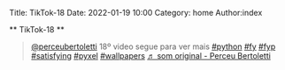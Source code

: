 Title: TikTok-18
Date: 2022-01-19 10:00
Category: home
Author:index

** TikTok-18 **

<blockquote class="tiktok-embed" cite="https://www.tiktok.com/@perceubertoletti/video/7055104468068666630" data-video-id="7055104468068666630" style="max-width: 605px;min-width: 325px;" > <section> <a target="_blank" title="@perceubertoletti" href="https://www.tiktok.com/@perceubertoletti">@perceubertoletti</a> 18º video  segue para ver mais <a title="python" target="_blank" href="https://www.tiktok.com/tag/python">#python</a> <a title="fy" target="_blank" href="https://www.tiktok.com/tag/fy">#fy</a> <a title="fyp" target="_blank" href="https://www.tiktok.com/tag/fyp">#fyp</a> <a title="satisfying" target="_blank" href="https://www.tiktok.com/tag/satisfying">#satisfying</a> <a title="pyxel" target="_blank" href="https://www.tiktok.com/tag/pyxel">#pyxel</a> <a title="wallpapers" target="_blank" href="https://www.tiktok.com/tag/wallpapers">#wallpapers</a> <a target="_blank" title="♬ som original - Perceu Bertoletti" href="https://www.tiktok.com/music/som-original-7055104413509257989">♬ som original - Perceu Bertoletti</a> </section> </blockquote> <script async src="https://www.tiktok.com/embed.js"></script>